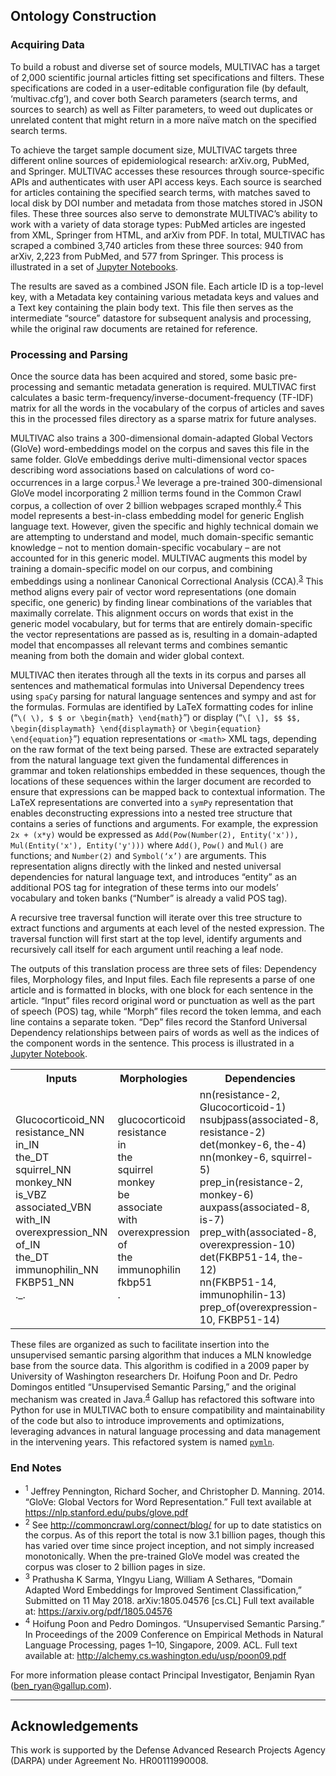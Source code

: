 ## Ontology Construction
### Acquiring Data

To build a robust and diverse set of source models, MULTIVAC has a target of 2,000 scientific journal articles fitting set specifications and filters. These specifications are coded in a user-editable configuration file (by default, ‘multivac.cfg’), and cover both Search parameters (search terms, and sources to search) as well as Filter parameters, to weed out duplicates or unrelated content that might return in a more naïve match on the specified search terms.

To achieve the target sample document size, MULTIVAC targets three different online sources of epidemiological research: arXiv.org, PubMed, and Springer. MULTIVAC accesses these resources through source-specific APIs and authenticates with user API access keys. Each source is searched for articles containing the specified search terms, with matches saved to local disk by DOI number and metadata from those matches stored in JSON files. These three sources also serve to demonstrate MULTIVAC’s ability to work with a variety of data storage types: PubMed articles are ingested from XML, Springer from HTML, and arXiv from PDF. In total, MULTIVAC has scraped a combined 3,740 articles from these three sources: 940 from arXiv, 2,223 from PubMed, and 577 from Springer. This process is illustrated in a set of <a href='https://github.com/GallupGovt/multivac/blob/master/notebooks/scrape'>Jupyter Notebooks</a>.

The results are saved as a combined JSON file. Each article ID is a top-level key, with a Metadata key containing various metadata keys and values and a Text key containing the plain body text. This file then serves as the intermediate “source” datastore for subsequent analysis and processing, while the original raw documents are retained for reference.

### <a name='parsing'>Processing and Parsing</a>

Once the source data has been acquired and stored, some basic pre-processing and semantic metadata generation is required. MULTIVAC first calculates a basic term-frequency/inverse-document-frequency (TF-IDF) matrix for all the words in the vocabulary of the corpus of articles and saves this in the processed files directory as a sparse matrix for future analyses. 

MULTIVAC also trains a 300-dimensional domain-adapted Global Vectors (GloVe) word-embeddings model on the corpus and saves this file in the same folder. GloVe embeddings derive multi-dimensional vector spaces describing word associations based on calculations of word co-occurrences in a large corpus.<sup>[1](#1)</sup> We leverage a pre-trained 300-dimensional GloVe model incorporating 2 million terms found in the Common Crawl corpus, a collection of over 2 billion webpages scraped monthly.<sup>[2](#2)</sup> This model represents a best-in-class embedding model for generic English language text. However, given the specific and highly technical domain we are attempting to understand and model, much domain-specific semantic knowledge – not to mention domain-specific vocabulary – are not accounted for in this generic model. MULTIVAC augments this model by training a domain-specific model on our corpus, and combining embeddings using a nonlinear Canonical Correctional Analysis (CCA).<sup>[3](#3)</sup> This method aligns every pair of vector word representations (one domain specific, one generic) by finding linear combinations of the variables that maximally correlate. This alignment occurs on words that exist in the generic model vocabulary, but for terms that are entirely domain-specific the vector representations are passed as is, resulting in a domain-adapted model that encompasses all relevant terms and combines semantic meaning from both the domain and wider global context. 

MULTIVAC then iterates through all the texts in its corpus and parses all sentences and mathematical formulas into Universal Dependency trees using `spaCy` parsing for natural language sentences and sympy and ast for the formulas. Formulas are identified by LaTeX formatting codes for inline (“`\( \), $ $ or \begin{math} \end{math}`”) or display (“`\[ \], $$ $$, \begin{displaymath} \end{displaymath}` or `\begin{equation} \end{equation}`”) equation representations or `<math>` XML tags, depending on the raw format of the text being parsed. These are extracted separately from the natural language text given the fundamental differences in grammar and token relationships embedded in these sequences, though the locations of these sequences within the larger document are recorded to ensure that expressions can be mapped back to contextual information. The LaTeX representations are converted into a `symPy` representation that enables deconstructing expressions into a nested tree structure that contains a series of functions and arguments. For example, the expression `2x + (x*y)` would be expressed as `Add(Pow(Number(2), Entity('x')), Mul(Entity('x'), Entity('y')))` where `Add()`, `Pow()` and `Mul()` are functions; and `Number(2)` and `Symbol(‘x’)` are arguments. This representation aligns directly with the linked and nested universal dependencies for natural language text, and introduces “entity” as an additional POS tag for integration of these terms into our models’ vocabulary and token banks (“Number” is already a valid POS tag). 

A recursive tree traversal function will iterate over this tree structure to extract functions and arguments at each level of the nested expression. The traversal function will first start at the top level, identify arguments and recursively call itself for each argument until reaching a leaf node.

The outputs of this translation process are three sets of files: Dependency files, Morphology files, and Input files. Each file represents a parse of one article and is formatted in blocks, with one block for each sentence in the article. “Input” files record original word or punctuation as well as the part of speech (POS) tag, while “Morph” files record the token lemma, and each line contains a separate token. “Dep” files record the Stanford Universal Dependency relationships between pairs of words as well as the indices of the component words in the sentence. This process is illustrated in a <a href='https://github.com/GallupGovt/multivac/blob/master/notebooks/parse/Parsing.ipynb'>Jupyter Notebook</a>.

<table>
<tr>
<th>Inputs</th><th>Morphologies</th><th>Dependencies</th>
</tr>
<tr>
    <td nowrap>Glucocorticoid_NN <br> resistance_NN <br> in_IN <br> the_DT <br> squirrel_NN <br> monkey_NN <br> is_VBZ <br> associated_VBN <br> with_IN <br> overexpression_NN <br> of_IN <br> the_DT <br> immunophilin_NN <br> FKBP51_NN <br> ._.</td>
    <td> glucocorticoid <br> resistance <br> in <br> the <br> squirrel <br> monkey <br> be <br> associate <br> with <br> overexpression <br> of <br> the <br> immunophilin <br> fkbp51 <br> . </td>
    <td> nn(resistance-2, Glucocorticoid-1) <br> nsubjpass(associated-8, resistance-2) <br> det(monkey-6, the-4) <br> nn(monkey-6, squirrel-5) <br> prep_in(resistance-2, monkey-6) <br> auxpass(associated-8, is-7) <br> prep_with(associated-8, overexpression-10) <br> det(FKBP51-14, the-12) <br> nn(FKBP51-14, immunophilin-13) <br> prep_of(overexpression-10, FKBP51-14) </td>
</tr>
</table>

These files are organized as such to facilitate insertion into the unsupervised semantic parsing algorithm that induces a MLN knowledge base from the source data. This algorithm is codified in a 2009 paper by University of Washington researchers Dr. Hoifung Poon and Dr. Pedro Domingos entitled “Unsupervised Semantic Parsing,” and the original mechanism was created in Java.<sup>[4](#4)</sup> Gallup has refactored this software into Python for use in MULTIVAC both to ensure compatibility and maintainability of the code but also to introduce improvements and optimizations, leveraging advances in natural language processing and data management in the intervening years. This refactored system is named <a href='https://github.com/GallupGovt/multivac/tree/mln/pymln'>`pymln`</a>.

### End Notes
- <sup><a name='1'>1</a></sup> Jeffrey Pennington, Richard Socher, and Christopher D. Manning. 2014. “GloVe: Global Vectors for Word Representation.” Full text available at https://nlp.stanford.edu/pubs/glove.pdf <br>
- <sup><a name='2'>2</a></sup> See http://commoncrawl.org/connect/blog/ for up to date statistics on the corpus. As of this report the total is now 3.1 billion pages, though this has varied over time since project inception, and not simply increased monotonically. When the pre-trained GloVe model was created the corpus was closer to 2 billion pages in size. <br>
- <sup><a name='3'>3</a></sup> Prathusha K Sarma, YIngyu Liang, William A Sethares, “Domain Adapted Word Embeddings for Improved Sentiment Classification,” Submitted on 11 May 2018. arXiv:1805.04576 [cs.CL] Full text available at: https://arxiv.org/pdf/1805.04576 <br>
- <sup><a name='4'>4</a></sup> Hoifung Poon and Pedro Domingos. “Unsupervised Semantic Parsing.” In Proceedings of the 2009 Conference on Empirical Methods in Natural Language Processing, pages 1–10, Singapore, 2009. ACL. Full text available at: http://alchemy.cs.washington.edu/usp/poon09.pdf <br>


For more information please contact Principal Investigator, Benjamin Ryan (ben_ryan@gallup.com).

---
## Acknowledgements
This work is supported by the Defense Advanced Research Projects Agency (DARPA) under Agreement No. HR00111990008.
